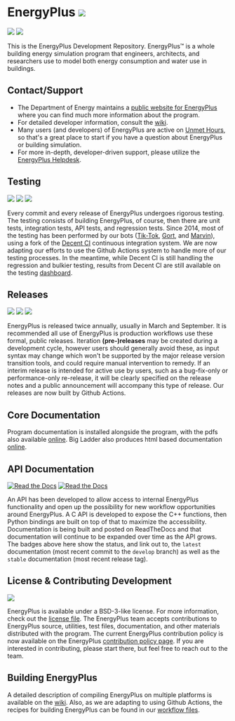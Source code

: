 EnergyPlus [![](https://img.shields.io/github/release/NREL/energyplus.svg)](https://github.com/NREL/EnergyPlus/releases/latest)
==========

[![](https://img.shields.io/github/downloads/NREL/EnergyPlus/latest/total?color=5AC451)](https://github.com/NREL/EnergyPlus/releases/latest)
[![](https://img.shields.io/github/downloads/nrel/energyplus/total.svg?color=5AC451&label=downloads_since_v8.1)](https://github.com/NREL/EnergyPlus/releases)

This is the EnergyPlus Development Repository.  EnergyPlus™ is a whole building energy simulation program that engineers, architects, and researchers use to model both energy consumption and water use in buildings.

## Contact/Support

 - The Department of Energy maintains a [public website for EnergyPlus](https://energyplus.net) where you can find much more information about the program.
 - For detailed developer information, consult the [wiki](https://github.com/nrel/EnergyPlusTeam/wiki).
 - Many users (and developers) of EnergyPlus are active on [Unmet Hours](https://unmethours.com/), so that's a great place to start if you have a question about EnergyPlus or building simulation.
 - For more in-depth, developer-driven support, please utilize the [EnergyPlus Helpdesk](https://energyplushelp.freshdesk.com/).

## Testing

[![](https://github.com/NREL/EnergyPlus/workflows/Custom%20Check/badge.svg)](https://github.com/NREL/EnergyPlus/actions/workflows/custom_check.yml) 
[![](https://github.com/NREL/EnergyPlus/workflows/Documentation/badge.svg)](https://github.com/NREL/EnergyPlus/actions/workflows/documentation.yml) 
[![](https://github.com/NREL/EnergyPlus/workflows/CppCheck/badge.svg)](https://github.com/NREL/EnergyPlus/actions/workflows/cppcheck.yml)

Every commit and every release of EnergyPlus undergoes rigorous testing.
The testing consists of building EnergyPlus, of course, then there are unit tests, integration tests, API tests, and regression tests.
Since 2014, most of the testing has been performed by our bots ([Tik-Tok](https://github.com/nrel-bot), [Gort](https://github.com/nrel-bot-2), and [Marvin](https://github.com/nrel-bot-3)), using a fork of the [Decent CI](https://github.com/lefticus/decent_ci) continuous integration system.
We are now adapting our efforts to use the Github Actions system to handle more of our testing processes.
In the meantime, while Decent CI is still handling the regression and bulkier testing, results from Decent CI are still available on the testing [dashboard](http://nrel.github.io/EnergyPlusBuildResults/).

## Releases

[![](https://github.com/NREL/EnergyPlus/workflows/Windows%20Releases/badge.svg)](https://github.com/NREL/EnergyPlus/actions/workflows/windows_release.yml)
[![](https://github.com/NREL/EnergyPlus/workflows/Mac%20Releases/badge.svg)](https://github.com/NREL/EnergyPlus/actions/workflows/mac_release.yml) 
[![](https://github.com/NREL/EnergyPlus/workflows/Linux%20Releases/badge.svg)](https://github.com/NREL/EnergyPlus/actions/workflows/linux_release.yml)

EnergyPlus is released twice annually, usually in March and September.
It is recommended all use of EnergyPlus is production workflows use these formal, public releases.
Iteration **(pre-)releases** may be created during a development cycle, however users should generally avoid these, as input syntax may change which won't be supported by the major release version transition tools, and could require manual intervention to remedy.
If an interim release is intended for active use by users, such as a bug-fix-only or performance-only re-release, it will be clearly specified on the release notes and a public announcement will accompany this type of release.
Our releases are now built by Github Actions.

## Core Documentation

Program documentation is installed alongside the program, with the pdfs also available [online](https://energyplus.net/documentation).
Big Ladder also produces html based documentation [online](http://bigladdersoftware.com/epx/docs/).

## API Documentation

[![Read the Docs](https://img.shields.io/readthedocs/energyplus?label=docs%20%28latest%29&color=5AC451)](https://energyplus.readthedocs.io/en/latest/)
[![Read the Docs](https://img.shields.io/readthedocs/energyplus?label=docs%20%28stable%29&color=5AC451)](https://energyplus.readthedocs.io/en/stable/)

An API has been developed to allow access to internal EnergyPlus functionality and open up the possibility for new workflow opportunities around EnergyPlus.
A C API is developed to expose the C++ functions, then Python bindings are built on top of that to maximize the accessibility.
Documentation is being built and posted on ReadTheDocs and that documentation will continue to be expanded over time as the API grows.
The badges above here show the status, and link out to, the `latest` documentation (most recent commit to the `develop` branch) as well as the `stable` documentation (most recent release tag).

## License & Contributing Development

[![](https://img.shields.io/badge/license-BSD--3--like-5AC451.svg)](https://github.com/NREL/EnergyPlus/blob/develop/LICENSE.txt)

EnergyPlus is available under a BSD-3-like license.
For more information, check out the [license file](https://github.com/NREL/EnergyPlus/blob/develop/LICENSE.txt).
The EnergyPlus team accepts contributions to EnergyPlus source, utilities, test files, documentation, and other materials distributed with the program.
The current EnergyPlus contribution policy is now available on the EnergyPlus [contribution policy page](https://www.energyplus.net/contributing).
If you are interested in contributing, please start there, but feel free to reach out to the team.

## Building EnergyPlus

A detailed description of compiling EnergyPlus on multiple platforms is available on the [wiki](https://github.com/NREL/EnergyPlus/wiki/Building-EnergyPlus).
Also, as we are adapting to using Github Actions, the recipes for building EnergyPlus can be found in our [workflow files](https://github.com/NREL/EnergyPlus/tree/develop/.github/workflows).
